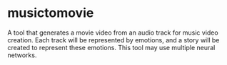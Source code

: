 # musictomovie
A tool that generates a movie video from an audio track for music video creation. Each track will be represented by emotions, and a story will be created to represent these emotions. This tool may use multiple neural networks.
